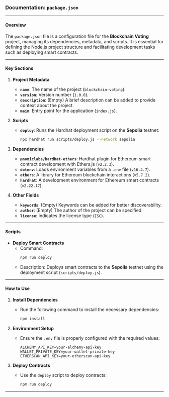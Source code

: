 ### Documentation: `package.json`

---

#### **Overview**
The `package.json` file is a configuration file for the **Blockchain Voting** project, managing its dependencies, metadata, and scripts. It is essential for defining the Node.js project structure and facilitating development tasks such as deploying smart contracts.

---

#### **Key Sections**

1. **Project Metadata**
   - **`name`**: The name of the project (`blockchain-voting`).
   - **`version`**: Version number (`1.0.0`).
   - **`description`**: (Empty) A brief description can be added to provide context about the project.
   - **`main`**: Entry point for the application (`index.js`).

2. **Scripts**
   - **`deploy`**: Runs the Hardhat deployment script on the **Sepolia** testnet:
     ```bash
     npx hardhat run scripts/deploy.js --network sepolia
     ```

3. **Dependencies**
   - **`@nomiclabs/hardhat-ethers`**: Hardhat plugin for Ethereum smart contract development with Ethers.js (`v2.2.3`).
   - **`dotenv`**: Loads environment variables from a `.env` file (`v16.4.7`).
   - **`ethers`**: A library for Ethereum blockchain interactions (`v5.7.2`).
   - **`hardhat`**: A development environment for Ethereum smart contracts (`v2.22.17`).

4. **Other Fields**
   - **`keywords`**: (Empty) Keywords can be added for better discoverability.
   - **`author`**: (Empty) The author of the project can be specified.
   - **`license`**: Indicates the license type (`ISC`).

---

#### **Scripts**

- **Deploy Smart Contracts**
  - Command:
    ```bash
    npm run deploy
    ```
  - Description: Deploys smart contracts to the **Sepolia** testnet using the deployment script (`scripts/deploy.js`).

---

#### **How to Use**

1. **Install Dependencies**
   - Run the following command to install the necessary dependencies:
     ```bash
     npm install
     ```

2. **Environment Setup**
   - Ensure the `.env` file is properly configured with the required values:
     ```plaintext
     ALCHEMY_API_KEY=your-alchemy-api-key
     WALLET_PRIVATE_KEY=your-wallet-private-key
     ETHERSCAN_API_KEY=your-etherscan-api-key
     ```

3. **Deploy Contracts**
   - Use the `deploy` script to deploy contracts:
     ```bash
     npm run deploy
     ```

---
